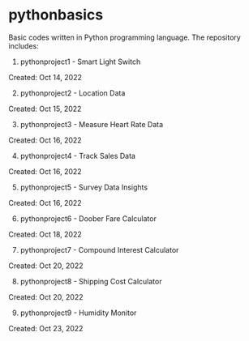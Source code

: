 # pythonbasics

Basic codes written in Python programming language. The repository includes:

1. pythonproject1 - Smart Light Switch

Created: Oct 14, 2022

2. pythonproject2 - Location Data

Created: Oct 15, 2022

3. pythonproject3 - Measure Heart Rate Data

Created: Oct 16, 2022

4. pythonproject4 - Track Sales Data

Created: Oct 16, 2022

5. pythonproject5 - Survey Data Insights

Created: Oct 16, 2022

6. pythonproject6 - Doober Fare Calculator

Created: Oct 18, 2022

7. pythonproject7 - Compound Interest Calculator

Created: Oct 20, 2022

8. pythonproject8 - Shipping Cost Calculator

Created: Oct 20, 2022

9. pythonproject9 - Humidity Monitor

Created: Oct 23, 2022
